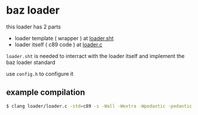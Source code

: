 # baz loader

this loader has 2 parts

-   loader template ( wrapper ) at [loader.sht](loader.sht)
-   loader itself ( c89 code ) at [loader.c](loader.c)

`loader.sht` is needed to interract with the loader itself
and implement the baz loader standard

use `config.h` to configure it

## example compilation

```sh
$ clang loader/loader.c -std=c89 -s -Wall -Wextra -Wpedantic -pedantic -Werror -Wshadow -Ofast -flto -o load
```
